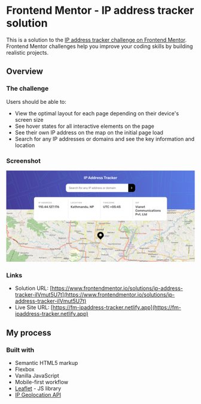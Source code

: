 # Frontend Mentor - IP address tracker solution

This is a solution to the [IP address tracker challenge on Frontend Mentor](https://www.frontendmentor.io/challenges/ip-address-tracker-I8-0yYAH0). Frontend Mentor challenges help you improve your coding skills by building realistic projects.

## Overview

### The challenge

Users should be able to:

- View the optimal layout for each page depending on their device's screen size
- See hover states for all interactive elements on the page
- See their own IP address on the map on the initial page load
- Search for any IP addresses or domains and see the key information and location

### Screenshot

![](./images/my-desktop-preview.png)

### Links

- Solution URL: [https://www.frontendmentor.io/solutions/ip-address-tracker-iIVmut5U7t](https://www.frontendmentor.io/solutions/ip-address-tracker-iIVmut5U7t)
- Live Site URL: [https://fm-ipaddress-tracker.netlify.app](https://fm-ipaddress-tracker.netlify.app)

## My process

### Built with

- Semantic HTML5 markup
- Flexbox
- Vanilla JavaScript
- Mobile-first workflow
- [Leaflet](https://leafletjs.com) - JS library
- [IP Geolocation API](https://geo.ipify.org)
